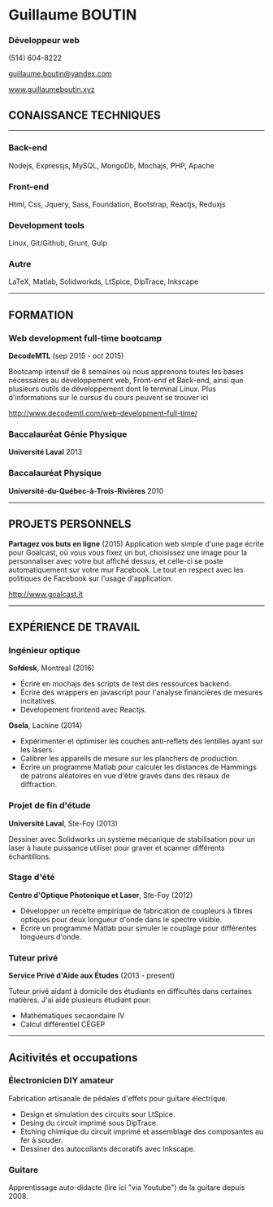 # Guillaume BOUTIN
### Développeur web

(514) 604-8222

guillaume.boutin@yandex.com

www.guillaumeboutin.xyz

##  CONAISSANCE TECHNIQUES
- - -
### Back-end
Nodejs, Expressjs, MySQL, MongoDb, Mochajs, PHP, Apache

### Front-end
Html, Css, Jquery, Sass, Foundation, Bootstrap, Reactjs, Reduxjs

### Development tools
Linux, Git/Github, Grunt, Gulp

### Autre
LaTeX, Matlab, Solidworkds, LtSpice, DipTrace, Inkscape
- - -

##  FORMATION
### Web development full-time bootcamp
**DecodeMTL** (sep 2015 - oct 2015)

Bootcamp intensif de 8 semaines où nous apprenons toutes les bases nécessaires
au développement web, Front-end et Back-end, ainsi que plusieurs outils de
développement dont le terminal Linux. Plus d'informations sur le cursus
du cours peuvent se trouver ici

http://www.decodemtl.com/web-development-full-time/


### Baccalauréat Génie Physique
**Université Laval** 2013

### Baccalauréat Physique
**Université-du-Québec-à-Trois-Rivières** 2010

- - -

##  PROJETS PERSONNELS
**Partagez vos buts en ligne** (2015)
Application web simple d'une page écrite pour Goalcast, où vous vous fixez un
but, choisissez une image pour la personnaliser avec votre but affiché dessus,
et celle-ci se poste automatiquement sur votre mur Facebook. Le tout en respect
avec les politiques de Facebook sur l'usage d'application.

http://www.goalcast.it

- - -

##  EXPÉRIENCE DE TRAVAIL

### Ingénieur optique
**Sofdesk**, Montreal (2016)

*   Écrire en mochajs des scripts de test des ressources backend.
*   Écrire des wrappers en javascript pour l'analyse financières de mesures incitatives.
*   Dévelopement frontend avec Reactjs.

**Osela**, Lachine (2014)

*	Expérimenter et optimiser les couches anti-reflets des lentilles ayant sur les lasers.
*	Calibrer les appareils de mesure sur les planchers de production.
*	Écrire un programme Matlab pour calculer les distances de Hammings de patrons aléatoires en vue d'être gravés dans des résaux de diffraction.

### Projet de fin d'étude
**Université Laval**, Ste-Foy (2013)

Dessiner avec Solidworks un système mécanique de stabilisation pour un laser à haute puissance utiliser pour graver et scanner différents échantillons.

### Stage d'été
**Centre d'Optique Photonique et Laser**, Ste-Foy (2012)

*	Développer un recette empirique de fabrication de coupleurs à fibres optiques pour deux longueur d'onde dans le spectre visible.
*	Écrire un programme Matlab pour simuler le couplage pour différentes longueurs d'onde.

### Tuteur privé
**Service Privé d'Aide aux Études** (2013 - present)

Tuteur privé aidant à domicile des étudiants en difficultés dans certaines matières. J'ai aidé plusieurs étudiant pour:

*	Mathématiques secaondaire IV
*	Calcul différentiel CÉGEP

- - -

##  Acitivités et occupations
### Électronicien DIY amateur

Fabrication artisanale de pédales d'effets pour guitare électrique.
*	Design et simulation des circuits sour LtSpice.
*	Desing du circuit imprimé sous DipTrace.
*	Etching chimique du circuit imprimé et assemblage des composantes au fer à souder.
*	Dessiner des autocollants décoratifs avec Inkscape.

### Guitare
Apprentissage auto-didacte (lire ici "via Youtube") de la guitare depuis 2008.
